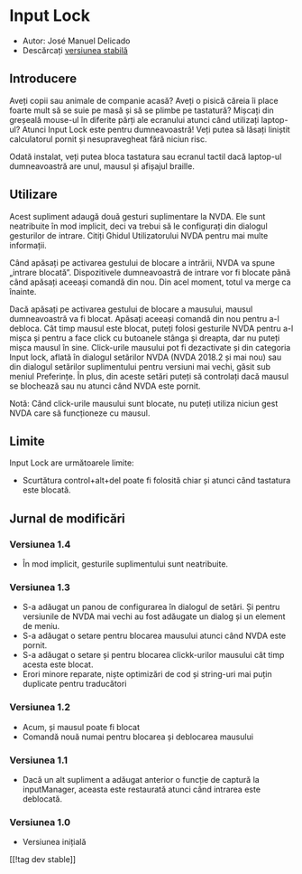 # Input Lock #

* Autor: José Manuel Delicado
* Descărcați [versiunea stabilă][1]

## Introducere

Aveți copii sau animale de companie acasă? Aveți o pisică căreia îi place
foarte mult să se suie pe masă și să se plimbe pe tastatură? Mișcați din
greșeală mouse-ul în diferite părți ale ecranului atunci când utilizați
laptop-ul? Atunci Input Lock este pentru dumneavoastră! Veți putea să lăsați
liniștit calculatorul pornit și nesupravegheat fără niciun risc.

Odată instalat, veți putea bloca tastatura sau ecranul tactil dacă laptop-ul
dumneavoastră are unul, mausul și afișajul braille.

## Utilizare

Acest supliment adaugă două gesturi suplimentare la NVDA. Ele sunt
neatribuite în mod implicit, deci va trebui să le configurați din dialogul
gesturilor de intrare. Citiți Ghidul Utilizatorului NVDA pentru mai multe
informații.

Când apăsați pe activarea gestului de blocare a intrării, NVDA va spune
„intrare blocată”. Dispozitivele dumneavoastră de intrare vor fi blocate
până când apăsați aceeași comandă din nou. Din acel moment, totul va merge
ca înainte.

Dacă apăsați pe activarea gestului de blocare a mausului, mausul
dumneavoastră va fi blocat. Apăsați aceeași comandă din nou pentru a-l
debloca. Cât timp mausul este blocat, puteți folosi gesturile NVDA pentru
a-l mișca și pentru a face click cu butoanele stânga și dreapta, dar nu
puteți mișca mausul în sine. Click-urile mausului pot fi dezactivate și din
categoria Input lock, aflată în dialogul setărilor NVDA (NVDA 2018.2 și mai
nou) sau din dialogul setărilor suplimentului pentru versiuni mai vechi,
găsit sub meniul Preferințe. În plus, din aceste setări puteți să controlați
dacă mausul se blochează sau nu atunci când NVDA este pornit.

Notă: Când click-urile mausului sunt blocate, nu puteți utiliza niciun gest
NVDA care să funcționeze cu mausul.

## Limite

Input Lock are următoarele limite:

* Scurtătura control+alt+del poate fi folosită chiar și atunci când
  tastatura este blocată.

## Jurnal de modificări

### Versiunea 1.4

* În mod implicit, gesturile suplimentului sunt neatribuite.

### Versiunea 1.3

* S-a adăugat un panou de configurarea în dialogul de setări. Și pentru
  versiunile de NVDA mai vechi au fost adăugate un dialog și un element de
  meniu.
* S-a adăugat o setare pentru blocarea mausului atunci când NVDA este
  pornit.
* S-a adăugat o setare și pentru blocarea clickk-urilor mausului cât timp
  acesta este blocat.
* Erori minore reparate, niște optimizări de cod și string-uri mai puțin
  duplicate pentru traducători

### Versiunea 1.2

* Acum, și mausul poate fi blocat
* Comandă nouă numai pentru blocarea și deblocarea mausului

### Versiunea 1.1

* Dacă un alt supliment a adăugat anterior o funcție de captură la
  inputManager, aceasta este restaurată atunci când intrarea este deblocată.

### Versiunea 1.0

* Versiunea inițială

[[!tag dev stable]]

[1]: https://addons.nvda-project.org/files/get.php?file=inputlock
